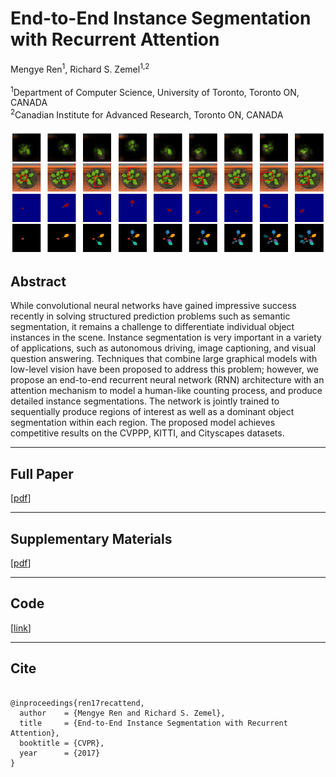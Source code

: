 <title>End-to-End Instance Segmentation with Recurrent Attention</title>
<div class="ribbon"></div>

<h1>End-to-End Instance Segmentation with Recurrent Attention</h1>

Mengye Ren<sup>1</sup>, Richard S. Zemel<sup>1,2</sup><br />
<br />
<sup>1</sup>Department of Computer Science, University of Toronto, Toronto ON, CANADA<br />
<sup>2</sup>Canadian Institute for Advanced Research, Toronto ON, CANADA<br />
<br/>
<img class="paper-fig" src="img/fig1.png" />

## Abstract
While convolutional neural networks have gained impressive success recently in
solving structured prediction problems such as semantic segmentation, it remains
a challenge to differentiate individual object instances in the scene. Instance
segmentation is very important in a variety of applications, such as autonomous
driving, image captioning, and visual question answering. Techniques that
combine large graphical models with low-level vision have been proposed to
address this problem; however,  we propose an end-to-end recurrent neural
network (RNN) architecture with an attention mechanism to model a human-like
counting process, and produce detailed instance segmentations. The network is
jointly trained to sequentially produce regions of interest as well as a
dominant object segmentation within each region. The proposed model achieves
competitive results on the CVPPP, KITTI, and Cityscapes datasets.

-------------------------------------------------------------------------------

## Full Paper

[[pdf](papers/paper.pdf)]

-------------------------------------------------------------------------------

## Supplementary Materials

[[pdf](papers/supplementary.pdf)]

-------------------------------------------------------------------------------

## Code
[[link](https://github.com/renmengye/recattend-public)]

-------------------------------------------------------------------------------

## Cite
<pre>
<code>
@inproceedings{ren17recattend,
  author    = {Mengye Ren and Richard S. Zemel},
  title     = {End-to-End Instance Segmentation with Recurrent Attention},
  booktitle = {CVPR},
  year      = {2017}
}
</code>
</pre>
<div class="ribbon"></div>
